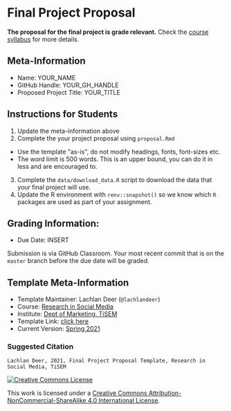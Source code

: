 # Final Project Proposal

**The proposal for the final project is grade relevant.**
Check the [course syllabus](INSERT) for more details.

## Meta-Information 

* Name: YOUR_NAME
* GitHub Handle: YOUR_GH_HANDLE
* Proposed Project Title: YOUR_TITLE

## Instructions for Students

1. Update the meta-information above
2. Complete the your project proposal using `proposal.Rmd`
  * Use the template "as-is", do not modify headings, fonts, font-sizes etc.
  * The word limit is 500 words. This is an upper bound, you can do it in less and are encouraged to.
3. Complete the `data/download_data.R` script to download the data that your final project will use.
4. Update the R environment with `renv::snapshot()` so we know which `R` packages are used as part of your assignment. 

## Grading Information:

* Due Date: INSERT

Submission is via GitHub Classroom.
Your most recent commit that is on the `master` branch before the due date will be graded.

## Template Meta-Information

*   Template Maintainer: Lachlan Deer (`@lachlandeer`)
*   Course: [Research in Social Media](https://github.com/tisem-social-media)
*   Institute: [Dept of Marketing, TiSEM](https://www.tilburguniversity.edu/about/schools/economics-and-management/organization/departments/marketing)
*   Template Link: [click here](UPDATE)
*   Current Version: [Spring 2021](UPDATE)

### Suggested Citation

```
Lachlan Deer, 2021, Final Project Proposal Template, Research in Social Media, TiSEM
```

<a rel="license" href="http://creativecommons.org/licenses/by-nc-sa/4.0/"><img alt="Creative Commons License" style="border-width:0" src="https://i.creativecommons.org/l/by-nc-sa/4.0/88x31.png" /></a><br />

This work is licensed under a <a rel="license" href="http://creativecommons.org/licenses/by-nc-sa/4.0/">Creative Commons Attribution-NonCommercial-ShareAlike 4.0 International License</a>.
